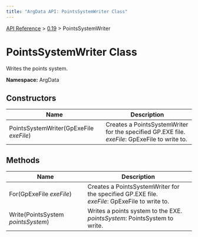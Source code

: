 ```yaml
---
title: "ArgData API: PointsSystemWriter Class"
---
```


[API Reference](/argdata/api) &gt; [0.19](/argdata/api/0.19) &gt; PointsSystemWriter

# PointsSystemWriter Class

Writes the points system.

**Namespace:** ArgData

## Constructors

<table class="table table-bordered table-striped ">
<thead>
  <tr>
    <th>Name</th>
    <th>Description</th>
  </tr>
</thead>
<tbody>
  <tr>
    <td>PointsSystemWriter(GpExeFile <em>exeFile</em>)</td>
    <td>Creates a PointsSystemWriter for the specified GP.EXE file.<br /><em>exeFile</em>: GpExeFile to write to.<br /></td>
  </tr>
</tbody>
</table>


## Methods

<table class="table table-bordered table-striped ">
<thead>
  <tr>
    <th>Name</th>
    <th>Description</th>
  </tr>
</thead>
<tbody>
  <tr>
    <td>For(GpExeFile <em>exeFile</em>)</td>
    <td>Creates a PointsSystemWriter for the specified GP.EXE file.<br /><em>exeFile</em>: GpExeFile to write to.<br /></td>
  </tr>
  <tr>
    <td>Write(PointsSystem <em>pointsSystem</em>)</td>
    <td>Writes a points system to the EXE.<br /><em>pointsSystem</em>: PointsSystem to write.<br /></td>
  </tr>
</tbody>
</table>


